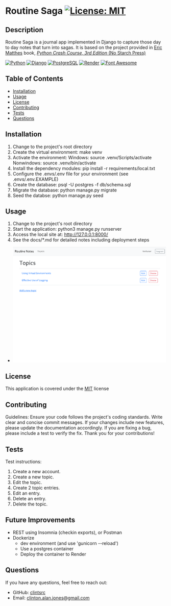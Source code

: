 
# Routine Saga [![License: MIT](https://img.shields.io/badge/License-MIT-yellow.svg)](https://opensource.org/licenses/MIT)

## Description

Routine Saga is a journal app implemented in Django to capture those day to day notes that turn into sagas. It is based on the project provided in [Eric Matthes](https://github.com/ehmatthes/pcc_3e) book, [_Python Crash Course, 3rd Edition_ (No Starch Press)](https://nostarch.com/python-crash-course-3rd-edition)

[![Python](https://img.shields.io/badge/Python-FFD43B?style=for-the-badge&logo=python&logoColor=blue)](https://www.python.org/) [![Django](https://img.shields.io/badge/Django-092E20?style=for-the-badge&logo=django&logoColor=green)](https://www.djangoproject.com/) [![PostgreSQL](https://img.shields.io/badge/PostgreSQL-316192?style=for-the-badge&logo=postgresql&logoColor=white)](https://www.postgresql.org/)
[![Render](https://img.shields.io/badge/Render-46E3B7?style=for-the-badge&logo=render&logoColor=white)](https://render.com/)
[![Font Awesome](https://img.shields.io/badge/Font_Awesome-339AF0?style=for-the-badge&logo=fontawesome&logoColor=white)](https://fontawesome.com/)


## Table of Contents

- [Installation](#installation)
- [Usage](#usage)
- [License](#license)
- [Contributing](#contributing)
- [Tests](#tests)
- [Questions](#questions)


## Installation

1. Change to the project's root directory
2. Create the virtual environment: make venv
3. Activate the environment:
Windows: source .venv/Scripts/activate
Nonwindows: source .venv/bin/activate
4. Install the dependency modules: pip install -r requirements/local.txt
5. Configure the .envs/.env file for your environment (see .envs/.env.EXAMPLE)
6. Create the database: psql -U postgres -f db/schema.sql
7. Migrate the database: python manage.py migrate
8. Seed the databse: python manage.py seed


## Usage

1. Change to the project's root directory
2. Start the application: python3 manage.py runserver
3. Access the local site at: http://127.0.0.1:8000/
4. See the docs/*.md for detailed notes including deployment steps
* ![Solid Guess screenshot](docs/images/screenshot.png)

## License

This application is covered under the [MIT](https://opensource.org/licenses/MIT) license

## Contributing

Guidelines:
Ensure your code follows the project's coding standards.
Write clear and concise commit messages.
If your changes include new features, please update the documentation accordingly.
If you are fixing a bug, please include a test to verify the fix.
Thank you for your contributions!

## Tests

Test instructions:
1. Create a new account.
2. Create a new topic.
3. Edit the topic.
4. Create 2 topic entries.
5. Edit an entry.
6. Delete an entry.
7. Delete the topic.

## Future Improvements
* REST using Insomnia (checkin exports), or Postman
* Dockerize
  - dev environment (and use 'gunicorn --reload')
  - Use a postgres container
  - Deploy the container to Render

## Questions

If you have any questions, feel free to reach out:
- GitHub: [clintsrc](https://github.com/clintsrc)
- Email: clinton.alan.jones@gmail.com

